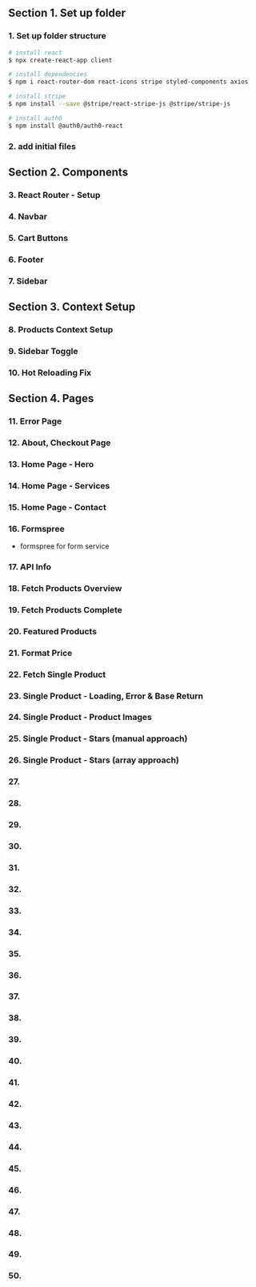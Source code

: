## Section 1. Set up folder

### 1. Set up folder structure

```bash
# install react
$ npx create-react-app client

# install dependencies
$ npm i react-router-dom react-icons stripe styled-components axios

# install stripe
$ npm install --save @stripe/react-stripe-js @stripe/stripe-js

# install auth0
$ npm install @auth0/auth0-react

```

### 2. add initial files

## Section 2. Components

### 3. React Router - Setup

### 4. Navbar

### 5. Cart Buttons

### 6. Footer

### 7. Sidebar

## Section 3. Context Setup

### 8. Products Context Setup

### 9. Sidebar Toggle

### 10. Hot Reloading Fix

## Section 4. Pages

### 11. Error Page

### 12. About, Checkout Page

### 13. Home Page - Hero

### 14. Home Page - Services

### 15. Home Page - Contact

### 16. Formspree

- formspree for form service

### 17. API Info

### 18. Fetch Products Overview

### 19. Fetch Products Complete

### 20. Featured Products

### 21. Format Price

### 22. Fetch Single Product

### 23. Single Product - Loading, Error & Base Return

### 24. Single Product - Product Images

### 25. Single Product - Stars (manual approach)

### 26. Single Product - Stars (array approach)

### 27.

### 28.

### 29.

### 30.

### 31.

### 32.

### 33.

### 34.

### 35.

### 36.

### 37.

### 38.

### 39.

### 40.

### 41.

### 42.

### 43.

### 44.

### 45.

### 46.

### 47.

### 48.

### 49.

### 50.
